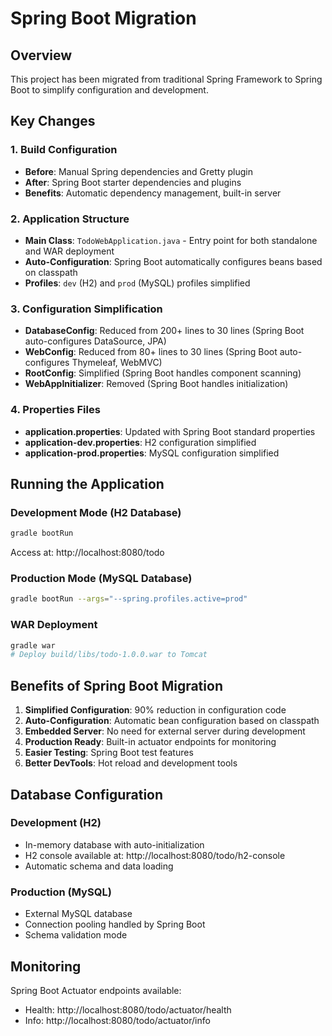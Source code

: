 # Spring Boot Migration

## Overview
This project has been migrated from traditional Spring Framework to Spring Boot to simplify configuration and development.

## Key Changes

### 1. Build Configuration
- **Before**: Manual Spring dependencies and Gretty plugin
- **After**: Spring Boot starter dependencies and plugins
- **Benefits**: Automatic dependency management, built-in server

### 2. Application Structure
- **Main Class**: `TodoWebApplication.java` - Entry point for both standalone and WAR deployment
- **Auto-Configuration**: Spring Boot automatically configures beans based on classpath
- **Profiles**: `dev` (H2) and `prod` (MySQL) profiles simplified

### 3. Configuration Simplification
- **DatabaseConfig**: Reduced from 200+ lines to 30 lines (Spring Boot auto-configures DataSource, JPA)
- **WebConfig**: Reduced from 80+ lines to 30 lines (Spring Boot auto-configures Thymeleaf, WebMVC)
- **RootConfig**: Simplified (Spring Boot handles component scanning)
- **WebAppInitializer**: Removed (Spring Boot handles initialization)

### 4. Properties Files
- **application.properties**: Updated with Spring Boot standard properties
- **application-dev.properties**: H2 configuration simplified
- **application-prod.properties**: MySQL configuration simplified

## Running the Application

### Development Mode (H2 Database)
```bash
gradle bootRun
```
Access at: http://localhost:8080/todo

### Production Mode (MySQL Database)
```bash
gradle bootRun --args="--spring.profiles.active=prod"
```

### WAR Deployment
```bash
gradle war
# Deploy build/libs/todo-1.0.0.war to Tomcat
```

## Benefits of Spring Boot Migration

1. **Simplified Configuration**: 90% reduction in configuration code
2. **Auto-Configuration**: Automatic bean configuration based on classpath
3. **Embedded Server**: No need for external server during development
4. **Production Ready**: Built-in actuator endpoints for monitoring
5. **Easier Testing**: Spring Boot test features
6. **Better DevTools**: Hot reload and development tools

## Database Configuration

### Development (H2)
- In-memory database with auto-initialization
- H2 console available at: http://localhost:8080/todo/h2-console
- Automatic schema and data loading

### Production (MySQL)
- External MySQL database
- Connection pooling handled by Spring Boot
- Schema validation mode

## Monitoring
Spring Boot Actuator endpoints available:
- Health: http://localhost:8080/todo/actuator/health
- Info: http://localhost:8080/todo/actuator/info
